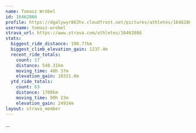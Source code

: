 ```yaml
---
name: Tomasz Wróbel
id: 16462866
profile: https://dgalywyr863hv.cloudfront.net/pictures/athletes/16462866/10169785/1/large.jpg
username: tomasz-wrobel
strava_url: https://www.strava.com/athletes/16462866
stats:
  biggest_ride_distance: 190.77km
  biggest_climb_elevation_gain: 1237.4m
  recent_ride_totals:
    count: 17
    distance: 548.31km
    moving_time: 40h 37m
    elevation_gain: 10321.6m
  ytd_ride_totals:
    count: 63
    distance: 1700km
    moving_time: 99h 23m
    elevation_gain: 24924m
layout: strava_member
--- 
```

...
